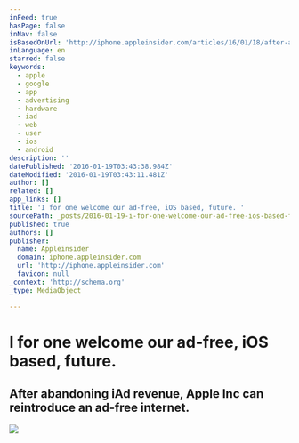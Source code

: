 ```yaml
---
inFeed: true
hasPage: false
inNav: false
isBasedOnUrl: 'http://iphone.appleinsider.com/articles/16/01/18/after-abandoning-iad-revenue-apple-can-reintroduce-an-ad-free-internet-'
inLanguage: en
starred: false
keywords:
  - apple
  - google
  - app
  - advertising
  - hardware
  - iad
  - web
  - user
  - ios
  - android
description: ''
datePublished: '2016-01-19T03:43:38.984Z'
dateModified: '2016-01-19T03:43:11.481Z'
author: []
related: []
app_links: []
title: 'I for one welcome our ad-free, iOS based, future. '
sourcePath: _posts/2016-01-19-i-for-one-welcome-our-ad-free-ios-based-future.md
published: true
authors: []
publisher:
  name: Appleinsider
  domain: iphone.appleinsider.com
  url: 'http://iphone.appleinsider.com'
  favicon: null
_context: 'http://schema.org'
_type: MediaObject

---
```

# I for one welcome our ad-free, iOS based, future. 

<article style=""><h1>After abandoning iAd revenue, Apple Inc can reintroduce an ad-free internet.</h1><img src="https://s3-us-west-2.amazonaws.com/the-grid-img/p/881a68688327a7deeaf886b96a5608f25eb6a06e.jpg" /></article>